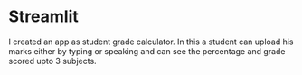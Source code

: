 # Streamlit
I created an app as student grade calculator.
In this a student can upload his marks either by typing or speaking and can see the percentage and grade scored upto 3 subjects.

